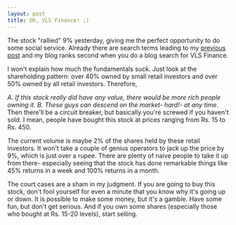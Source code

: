 ```yaml
---
layout: post
title: Oh, VLS Finance! ;)
---
```

The stock "rallied" 9% yesterday, giving me the perfect opportunity to do some social service. Already there are search terms leading to my <a href="http://kanudeshpande.wordpress.com/2012/03/07/the-curious-case-of-vls-finance/" >previous post</a> and my blog ranks second when you do a blog search for VLS Finance.

I won't explain how much the fundamentals suck. Just look at the shareholding pattern: over 40% owned by small retail investors and over 50% owned by all retail investors. Therefore,

<em >A. If this stock really did have any value, there would be more rich people owning it.
B. These guys can descend on the market- hard!- at any time</em>. Then there'll be a circuit breaker, but basically you're screwed if you haven't sold. I mean, people have bought this stock at prices ranging from Rs. 15 to Rs. 450.

The current volume is maybe 2% of the shares held by these retail investors. It won't take a couple of genius operators to jack up the price by 9%, which is just over a rupee. There are plenty of naive people to take it up from there- especially seeing that the stock has done remarkable things like 45% returns in a week and 100% returns in a month.

The court cases are a sham in my judgment. If you are going to buy this stock, don't fool yourself for even a minute that you know why it's going up or down. It is possible to make some money, but it's a gamble. Have some fun, but don't get serious. And if you own some shares (especially those who bought at Rs. 15-20 levels), start selling.